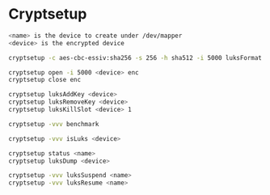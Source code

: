 # Cryptsetup

```bash
<name> is the device to create under /dev/mapper
<device> is the encrypted device
```

```bash
cryptsetup -c aes-cbc-essiv:sha256 -s 256 -h sha512 -i 5000 luksFormat <device>
```

```bash
cryptsetup open -i 5000 <device> enc
cryptsetup close enc
```

```bash
cryptsetup luksAddKey <device>
cryptsetup luksRemoveKey <device>
cryptsetup luksKillSlot <device> 1
```

```bash
cryptsetup -vvv benchmark
```

```bash
cryptsetup -vvv isLuks <device>

cryptsetup status <name>
cryptsetup luksDump <device>
```

```bash
cryptsetup -vvv luksSuspend <name>
cryptsetup -vvv luksResume <name>
```

